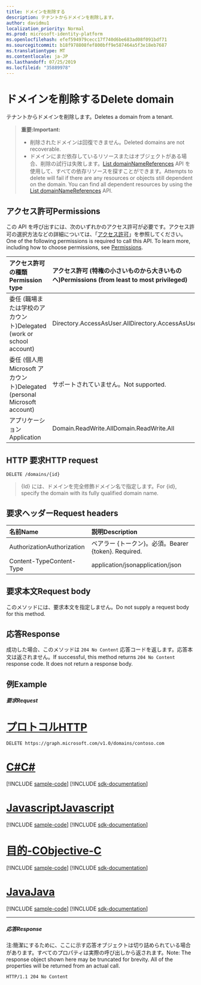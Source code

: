 ```yaml
---
title: ドメインを削除する
description: テナントからドメインを削除します。
author: davidmu1
localization_priority: Normal
ms.prod: microsoft-identity-platform
ms.openlocfilehash: efef594979cecc17f740d6be683ad08f091bdf71
ms.sourcegitcommit: b18f978808fef800bff9e587464a5f3e18eb7687
ms.translationtype: MT
ms.contentlocale: ja-JP
ms.lasthandoff: 07/25/2019
ms.locfileid: "35889978"
---
```

# <a name="delete-domain"></a><span data-ttu-id="cabf8-103">ドメインを削除する</span><span class="sxs-lookup"><span data-stu-id="cabf8-103">Delete domain</span></span>

<span data-ttu-id="cabf8-104">テナントからドメインを削除します。</span><span class="sxs-lookup"><span data-stu-id="cabf8-104">Deletes a domain from a tenant.</span></span>

> <span data-ttu-id="cabf8-105">**重要:**</span><span class="sxs-lookup"><span data-stu-id="cabf8-105">**Important:**</span></span>
> - <span data-ttu-id="cabf8-106">削除されたドメインは回復できません。</span><span class="sxs-lookup"><span data-stu-id="cabf8-106">Deleted domains are not recoverable.</span></span><br />
> - <span data-ttu-id="cabf8-p101">ドメインにまだ依存しているリソースまたはオブジェクトがある場合、削除の試行は失敗します。[List domainNameReferences](domain-list-domainnamereferences.md) API を使用して、すべての依存リソースを探すことができます。</span><span class="sxs-lookup"><span data-stu-id="cabf8-p101">Attempts to delete will fail if there are any resources or objects still dependent on the domain. You can find all dependent resources by using the [List domainNameReferences](domain-list-domainnamereferences.md) API.</span></span>

## <a name="permissions"></a><span data-ttu-id="cabf8-109">アクセス許可</span><span class="sxs-lookup"><span data-stu-id="cabf8-109">Permissions</span></span>

<span data-ttu-id="cabf8-p102">この API を呼び出すには、次のいずれかのアクセス許可が必要です。アクセス許可の選択方法などの詳細については、「[アクセス許可](/graph/permissions-reference)」を参照してください。</span><span class="sxs-lookup"><span data-stu-id="cabf8-p102">One of the following permissions is required to call this API. To learn more, including how to choose permissions, see [Permissions](/graph/permissions-reference).</span></span>


|<span data-ttu-id="cabf8-112">アクセス許可の種類</span><span class="sxs-lookup"><span data-stu-id="cabf8-112">Permission type</span></span>      | <span data-ttu-id="cabf8-113">アクセス許可 (特権の小さいものから大きいものへ)</span><span class="sxs-lookup"><span data-stu-id="cabf8-113">Permissions (from least to most privileged)</span></span>              |
|:--------------------|:---------------------------------------------------------|
|<span data-ttu-id="cabf8-114">委任 (職場または学校のアカウント)</span><span class="sxs-lookup"><span data-stu-id="cabf8-114">Delegated (work or school account)</span></span> | <span data-ttu-id="cabf8-115">Directory.AccessAsUser.All</span><span class="sxs-lookup"><span data-stu-id="cabf8-115">Directory.AccessAsUser.All</span></span>    |
|<span data-ttu-id="cabf8-116">委任 (個人用 Microsoft アカウント)</span><span class="sxs-lookup"><span data-stu-id="cabf8-116">Delegated (personal Microsoft account)</span></span> | <span data-ttu-id="cabf8-117">サポートされていません。</span><span class="sxs-lookup"><span data-stu-id="cabf8-117">Not supported.</span></span>    |
|<span data-ttu-id="cabf8-118">アプリケーション</span><span class="sxs-lookup"><span data-stu-id="cabf8-118">Application</span></span> | <span data-ttu-id="cabf8-119">Domain.ReadWrite.All</span><span class="sxs-lookup"><span data-stu-id="cabf8-119">Domain.ReadWrite.All</span></span> |

## <a name="http-request"></a><span data-ttu-id="cabf8-120">HTTP 要求</span><span class="sxs-lookup"><span data-stu-id="cabf8-120">HTTP request</span></span>
<!-- { "blockType": "ignored" } -->
```http
DELETE /domains/{id}
```

> <span data-ttu-id="cabf8-121">{Id} には、ドメインを完全修飾ドメイン名で指定します。</span><span class="sxs-lookup"><span data-stu-id="cabf8-121">For {id}, specify the domain with its fully qualified domain name.</span></span>

## <a name="request-headers"></a><span data-ttu-id="cabf8-122">要求ヘッダー</span><span class="sxs-lookup"><span data-stu-id="cabf8-122">Request headers</span></span>

| <span data-ttu-id="cabf8-123">名前</span><span class="sxs-lookup"><span data-stu-id="cabf8-123">Name</span></span>       | <span data-ttu-id="cabf8-124">説明</span><span class="sxs-lookup"><span data-stu-id="cabf8-124">Description</span></span>|
|:---------------|:----------|
| <span data-ttu-id="cabf8-125">Authorization</span><span class="sxs-lookup"><span data-stu-id="cabf8-125">Authorization</span></span>  | <span data-ttu-id="cabf8-p103">ベアラー {トークン}。必須。</span><span class="sxs-lookup"><span data-stu-id="cabf8-p103">Bearer {token}. Required.</span></span> |
| <span data-ttu-id="cabf8-128">Content-Type</span><span class="sxs-lookup"><span data-stu-id="cabf8-128">Content-Type</span></span>  | <span data-ttu-id="cabf8-129">application/json</span><span class="sxs-lookup"><span data-stu-id="cabf8-129">application/json</span></span> |

## <a name="request-body"></a><span data-ttu-id="cabf8-130">要求本文</span><span class="sxs-lookup"><span data-stu-id="cabf8-130">Request body</span></span>

<span data-ttu-id="cabf8-131">このメソッドには、要求本文を指定しません。</span><span class="sxs-lookup"><span data-stu-id="cabf8-131">Do not supply a request body for this method.</span></span>

## <a name="response"></a><span data-ttu-id="cabf8-132">応答</span><span class="sxs-lookup"><span data-stu-id="cabf8-132">Response</span></span>

<span data-ttu-id="cabf8-p104">成功した場合、このメソッドは `204 No Content` 応答コードを返します。応答本文は返されません。</span><span class="sxs-lookup"><span data-stu-id="cabf8-p104">If successful, this method returns `204 No Content` response code. It does not return a response body.</span></span>

## <a name="example"></a><span data-ttu-id="cabf8-135">例</span><span class="sxs-lookup"><span data-stu-id="cabf8-135">Example</span></span>
##### <a name="request"></a><span data-ttu-id="cabf8-136">要求</span><span class="sxs-lookup"><span data-stu-id="cabf8-136">Request</span></span>


# <a name="httptabhttp"></a>[<span data-ttu-id="cabf8-137">プロトコル</span><span class="sxs-lookup"><span data-stu-id="cabf8-137">HTTP</span></span>](#tab/http)
<!-- {
  "blockType": "request",
  "sampleKeys": ["contoso.com"],
  "name": "delete_domain"
}-->
```http
DELETE https://graph.microsoft.com/v1.0/domains/contoso.com
```
# <a name="ctabcsharp"></a>[<span data-ttu-id="cabf8-138">C#</span><span class="sxs-lookup"><span data-stu-id="cabf8-138">C#</span></span>](#tab/csharp)
[!INCLUDE [sample-code](../includes/snippets/csharp/delete-domain-csharp-snippets.md)]
[!INCLUDE [sdk-documentation](../includes/snippets/snippets-sdk-documentation-link.md)]

# <a name="javascripttabjavascript"></a>[<span data-ttu-id="cabf8-139">Javascript</span><span class="sxs-lookup"><span data-stu-id="cabf8-139">Javascript</span></span>](#tab/javascript)
[!INCLUDE [sample-code](../includes/snippets/javascript/delete-domain-javascript-snippets.md)]
[!INCLUDE [sdk-documentation](../includes/snippets/snippets-sdk-documentation-link.md)]

# <a name="objective-ctabobjc"></a>[<span data-ttu-id="cabf8-140">目的-C</span><span class="sxs-lookup"><span data-stu-id="cabf8-140">Objective-C</span></span>](#tab/objc)
[!INCLUDE [sample-code](../includes/snippets/objc/delete-domain-objc-snippets.md)]
[!INCLUDE [sdk-documentation](../includes/snippets/snippets-sdk-documentation-link.md)]

# <a name="javatabjava"></a>[<span data-ttu-id="cabf8-141">Java</span><span class="sxs-lookup"><span data-stu-id="cabf8-141">Java</span></span>](#tab/java)
[!INCLUDE [sample-code](../includes/snippets/java/delete-domain-java-snippets.md)]
[!INCLUDE [sdk-documentation](../includes/snippets/snippets-sdk-documentation-link.md)]

---


##### <a name="response"></a><span data-ttu-id="cabf8-142">応答</span><span class="sxs-lookup"><span data-stu-id="cabf8-142">Response</span></span>

<span data-ttu-id="cabf8-p105">注:簡潔にするために、ここに示す応答オブジェクトは切り詰められている場合があります。すべてのプロパティは実際の呼び出しから返されます。</span><span class="sxs-lookup"><span data-stu-id="cabf8-p105">Note: The response object shown here may be truncated for brevity. All of the properties will be returned from an actual call.</span></span>
<!-- {
  "blockType": "response",
  "truncated": true
} -->
```http
HTTP/1.1 204 No Content
```

<!-- uuid: 8fcb5dbc-d5aa-4681-8e31-b001d5168d79
2015-10-25 14:57:30 UTC -->
<!-- {
  "type": "#page.annotation",
  "description": "Delete domain",
  "keywords": "",
  "section": "documentation",
  "tocPath": "",
  "suppressions": [
  ]
}-->
